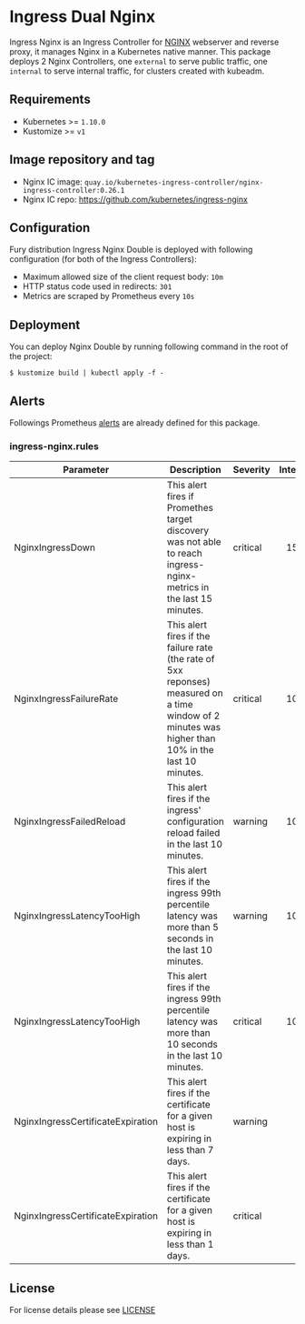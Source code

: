 
# Ingress Dual Nginx

Ingress Nginx is an Ingress Controller for [NGINX](https://nginx.org) webserver and reverse proxy, it manages Nginx in a Kubernetes native manner. This package deploys 2 Nginx Controllers, one `external` to serve public traffic, one `internal` to serve internal traffic, for clusters created with kubeadm.

## Requirements

- Kubernetes >= `1.10.0`
- Kustomize >= `v1`

## Image repository and tag

* Nginx IC image: `quay.io/kubernetes-ingress-controller/nginx-ingress-controller:0.26.1`
* Nginx IC repo: https://github.com/kubernetes/ingress-nginx


## Configuration

Fury distribution Ingress Nginx Double is deployed with following configuration (for both of the Ingress Controllers):

- Maximum allowed size of the client request body: `10m`
- HTTP status code used in redirects: `301`
- Metrics are scraped by Prometheus every `10s`


## Deployment

You can deploy Nginx Double by running following command in the root of the project:

`$ kustomize build | kubectl apply -f -`


## Alerts

Followings Prometheus [alerts](https://prometheus.io/docs/prometheus/latest/configuration/alerting_rules/) are already defined for this package. 
 
### ingress-nginx.rules  
| Parameter | Description | Severity | Interval | 
|------|-------------|----------|:-----:|
| NginxIngressDown | This alert fires if Promethes target discovery was not able to reach ingress-nginx-metrics in the last 15 minutes. | critical | 15m |
| NginxIngressFailureRate | This alert fires if the failure rate (the rate of 5xx reponses) measured on a time window of 2 minutes was higher than 10% in the last 10 minutes. | critical | 10m |
| NginxIngressFailedReload | This alert fires if the ingress' configuration reload failed in the last 10 minutes. | warning | 10m |
| NginxIngressLatencyTooHigh | This alert fires if the ingress 99th percentile latency was more than 5 seconds in the last 10 minutes. | warning | 10m |
| NginxIngressLatencyTooHigh | This alert fires if the ingress 99th percentile latency was more than 10 seconds in the last 10 minutes. | critical | 10m |
| NginxIngressCertificateExpiration | This alert fires if the certificate for a given host is expiring in less than 7 days. | warning |  |
| NginxIngressCertificateExpiration | This alert fires if the certificate for a given host is expiring in less than 1 days. | critical |  |


## License

For license details please see [LICENSE](https://sighup.io/fury/license) 
